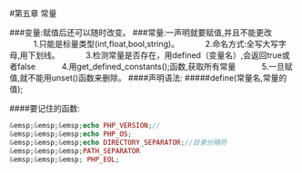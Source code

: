 #第五章 常量

###变量:赋值后还可以随时改变。
###常量:一声明就要赋值,并且不能更改
&emsp;&emsp;&emsp;1.只能是标量类型(int,float,bool,string)。
&emsp;&emsp;&emsp;2.命名方式:全写大写字母,用下划线。
&emsp;&emsp;&emsp;3.检测常量是否存在，用defined（变量名）,会返回true或者false
&emsp;&emsp;&emsp;4.用get_defined_constants();函数,获取所有常量
&emsp;&emsp;&emsp;5.一旦赋值,就不能用unset()函数来删除。
####声明语法:
#####define(常量名,常量的值);

####要记住的函数:
```php
&emsp;&emsp;&emsp;echo PHP_VERSION;//
&emsp;&emsp;&emsp;echo PHP_OS;
&emsp;&emsp;&emsp;echo DIRECTORY_SEPARATOR;//目录分隔符
&emsp;&emsp;&emsp;PATH_SEPARATOR
&emsp;&emsp;&emsp; PHP_EOL;
```



